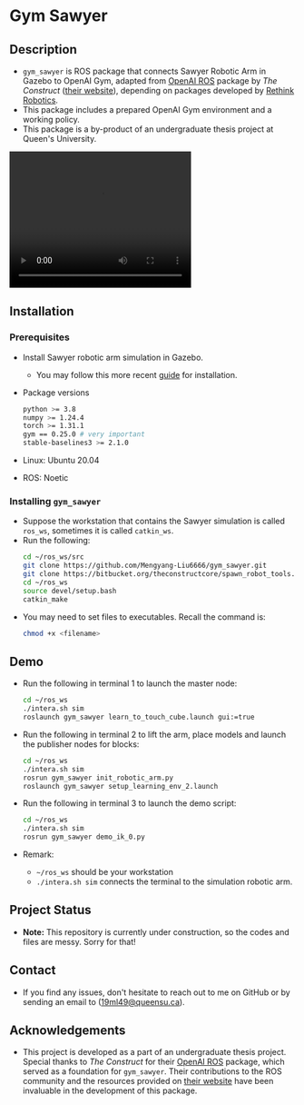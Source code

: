 # Gym Sawyer

## Description
*   `gym_sawyer` is ROS package that connects Sawyer Robotic Arm in Gazebo to OpenAI Gym, adapted from [OpenAI ROS](https://wiki.ros.org/openai_ros) package by *The Construct* ([their website](https://www.theconstructsim.com/)), depending on packages developed by [Rethink Robotics](https://github.com/RethinkRobotics).
*   This package includes a prepared OpenAI Gym environment and a working policy.
*   This package is a by-product of an undergraduate thesis project at Queen's University.
<video width="320" height="240" controls>
  <source src="td3_0217_demo.mp4" type="video/mp4">
</video>

## Installation

### Prerequisites

*   Install Sawyer robotic arm simulation in Gazebo.
    *   You may follow this more recent [guide](https://github.com/Mengyang-Liu6666/gym_sawyer/wiki/Sawyer-Simulation-in-Gazebo-Installation-Guide) for installation. 

*   Package versions
    ```bash
    python >= 3.8
    numpy >= 1.24.4
    torch >= 1.31.1
    gym == 0.25.0 # very important
    stable-baselines3 >= 2.1.0
    ```
*   Linux: Ubuntu 20.04
*   ROS: Noetic

### Installing `gym_sawyer`
*   Suppose the workstation that contains the Sawyer simulation is called `ros_ws`, sometimes it is called `catkin_ws`.
*   Run the following:
    ```bash
    cd ~/ros_ws/src
    git clone https://github.com/Mengyang-Liu6666/gym_sawyer.git
    git clone https://bitbucket.org/theconstructcore/spawn_robot_tools.git
    cd ~/ros_ws
    source devel/setup.bash
    catkin_make
    ```
*   You may need to set files to executables. Recall the command is:
    ```bash
    chmod +x <filename>
    ```

## Demo
*   Run the following in terminal 1 to launch the master node:
    ```bash
    cd ~/ros_ws
    ./intera.sh sim
    roslaunch gym_sawyer learn_to_touch_cube.launch gui:=true
    ```
*   Run the following in terminal 2 to lift the arm, place models and launch the publisher nodes for blocks:
    ```bash
    cd ~/ros_ws
    ./intera.sh sim
    rosrun gym_sawyer init_robotic_arm.py
    roslaunch gym_sawyer setup_learning_env_2.launch 
    ```

*   Run the following in terminal 3 to launch the demo script:
    ```bash
    cd ~/ros_ws
    ./intera.sh sim
    rosrun gym_sawyer demo_ik_0.py
    ```

*   Remark:
    *   `~/ros_ws` should be your workstation
    *   `./intera.sh sim` connects the terminal to the simulation robotic arm.

## Project Status
*   **Note:** This repository is currently under construction, so the codes and files are messy. Sorry for that!

## Contact
*   If you find any issues, don't hesitate to reach out to me on GitHub or by sending an email to (19ml49@queensu.ca).

## Acknowledgements
*   This project is developed as a part of an undergraduate thesis project. Special thanks to *The Construct* for their [OpenAI ROS](https://wiki.ros.org/openai_ros) package, which served as a foundation for `gym_sawyer`. Their contributions to the ROS community and the resources provided on [their website](https://www.theconstructsim.com/) have been invaluable in the development of this package.
